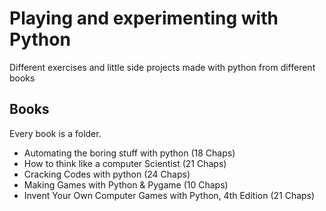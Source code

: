 # Playing and experimenting with Python
Different exercises and little side projects made with python from different books

## Books

Every book is a folder.

- Automating the boring stuff with python (18 Chaps)
- How to think like a computer Scientist (21 Chaps)
- Cracking Codes with python (24 Chaps)
- Making Games with Python & Pygame (10 Chaps)
- Invent Your Own Computer Games with Python, 4th Edition (21 Chaps)

